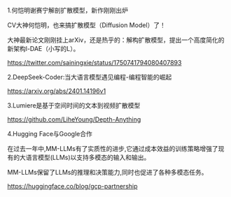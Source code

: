 1.何恺明谢赛宁解剖扩散模型，新作刚刚出炉

CV大神何恺明，也来搞扩散模型（Diffusion Model）了！

大神最新论文刚刚挂上arXiv，还是热乎的：解构扩散模型，提出一个高度简化的新架构l-DAE（小写的L）。

https://twitter.com/sainingxie/status/1750741794080407893

2.DeepSeek-Coder:当大语言模型遇见编程-编程智能的崛起

https://arxiv.org/abs/2401.14196v1

3.Lumiere是基于空间时间的文本到视频扩散模型

https://github.com/LiheYoung/Depth-Anything

4.Hugging Face与Google合作

在过去一年中,MM-LLMs有了实质性的进步,它通过成本效益的训练策略增强了现有的大语言模型(LLMs)以支持多模态的输入和输出。

MM-LLMs保留了LLMs的推理和决策能力,同时也促进了各种多模态任务。

https://huggingface.co/blog/gcp-partnership
